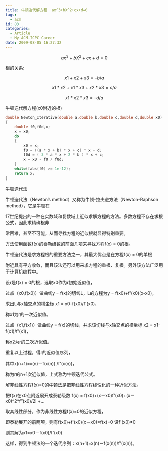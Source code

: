```yaml
---
title: 牛顿迭代解方程  ax^3+bX^2+cx+d=0
tags:
  - acm
id: 83
categories:
  - Article
  - My ACM-ICPC Career
date: 2009-08-05 16:27:32
---
```


$$ ax^3+bX^2+cx+d=0 $$

根的关系:

$$ x1 + x2 + x3 = – b / a $$

$$ x1 * x2 + x1 * x3 + x2 * x3 = c / a $$

$$ x1 * x2 * x3 = – d / a $$

牛顿迭代解方程(x0附近的根)

```cpp
double Newton_Iterative(double a,double b,double c,double d,double x0)
{
    double f0,f0d,x;
    x = x0;
    do
    {
        x0 = x;
        f0 = ((a * x + b) * x + c) * x + d;
        f0d = ( 3 * a * x + 2 * b ) * x + c;
        x = x0 - f0 / f0d;
    }
    while(fabs(f0) >= 1e-12);
    return x;
}
```

牛顿迭代法

  牛顿迭代法（Newton’s method）又称为牛顿-拉夫逊方法（Newton-Raphson method），它是牛顿在

17世纪提出的一种在实数域和复数域上近似求解方程的方法。多数方程不存在求根公式，因此求精确根非

常困难，甚至不可能，从而寻找方程的近似根就显得特别重要。

方法使用函数f(x)的泰勒级数的前面几项来寻找方程f(x) = 0的根。

牛顿迭代法是求方程根的重要方法之一，其最大优点是在方程f(x) = 0的单根

附近具有平方收敛，而且该法还可以用来求方程的重根、复根。另外该方法广泛用于计算机编程中。



设r是f(x) = 0的根，选取x0作为r初始近似值，

过点（x0,f(x0)）做曲线y = f(x)的切线L，L的方程为y = f(x0)+f'(x0)(x-x0)，

求出L与x轴交点的横坐标 x1 = x0-f(x0)/f'(x0)，

称x1为r的一次近似值。

过点（x1,f(x1)）做曲线y = f(x)的切线，并求该切线与x轴交点的横坐标 x2 = x1-f(x1)/f'(x1)，

称x2为r的二次近似值。

重复以上过程，得r的近似值序列，

其中x(n+1)=x(n)－f(x(n)) /f'(x(n))，

称为r的n+1次近似值，上式称为牛顿迭代公式。

  解非线性方程f(x)=0的牛顿法是把非线性方程线性化的一种近似方法。

把f(x)在x0点附近展开成泰勒级数 f(x) = f(x0)+(x－x0)f'(x0)+(x－x0)^2*f”(x0)/2! +…

取其线性部分，作为非线性方程f(x)=0的近似方程，

即泰勒展开的前两项，则有f(x0)+f'(x0)(x－x0)=f(x)=0 设f'(x0)≠0

则其解为x1=x0－f(x0)/f'(x0)

这样，得到牛顿法的一个迭代序列：x(n+1)=x(n)－f(x(n))/f'(x(n))。